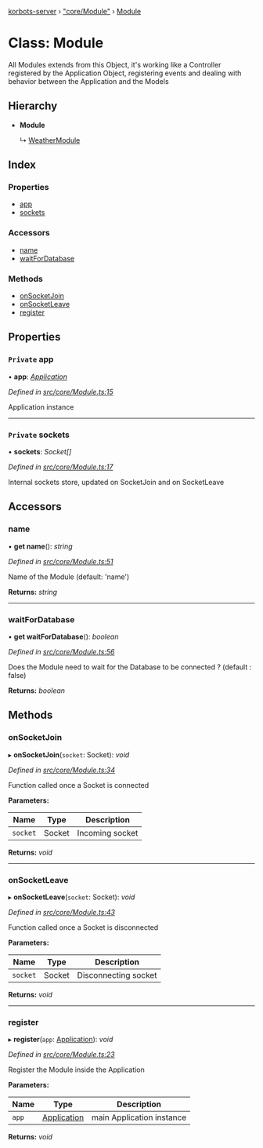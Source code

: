 [korbots-server](../README.md) › ["core/Module"](../modules/_core_module_.md) › [Module](_core_module_.module.md)

# Class: Module

All Modules extends from this Object, it's working like a Controller registered by the
 Application Object, registering events and dealing with behavior between the Application
 and the Models

## Hierarchy

* **Module**

  ↳ [WeatherModule](_modules_weathermodule_.weathermodule.md)

## Index

### Properties

* [app](_core_module_.module.md#private-app)
* [sockets](_core_module_.module.md#private-sockets)

### Accessors

* [name](_core_module_.module.md#name)
* [waitForDatabase](_core_module_.module.md#waitfordatabase)

### Methods

* [onSocketJoin](_core_module_.module.md#onsocketjoin)
* [onSocketLeave](_core_module_.module.md#onsocketleave)
* [register](_core_module_.module.md#register)

## Properties

### `Private` app

• **app**: *[Application](_core_application_.application.md)*

*Defined in [src/core/Module.ts:15](https://github.com/Xisabla/Korbots/blob/f6d7359/server/src/core/Module.ts#L15)*

Application instance

___

### `Private` sockets

• **sockets**: *Socket[]*

*Defined in [src/core/Module.ts:17](https://github.com/Xisabla/Korbots/blob/f6d7359/server/src/core/Module.ts#L17)*

Internal sockets store, updated on SocketJoin and on SocketLeave

## Accessors

###  name

• **get name**(): *string*

*Defined in [src/core/Module.ts:51](https://github.com/Xisabla/Korbots/blob/f6d7359/server/src/core/Module.ts#L51)*

Name of the Module (default: 'name')

**Returns:** *string*

___

###  waitForDatabase

• **get waitForDatabase**(): *boolean*

*Defined in [src/core/Module.ts:56](https://github.com/Xisabla/Korbots/blob/f6d7359/server/src/core/Module.ts#L56)*

Does the Module need to wait for the Database to be connected ? (default : false)

**Returns:** *boolean*

## Methods

###  onSocketJoin

▸ **onSocketJoin**(`socket`: Socket): *void*

*Defined in [src/core/Module.ts:34](https://github.com/Xisabla/Korbots/blob/f6d7359/server/src/core/Module.ts#L34)*

Function called once a Socket is connected

**Parameters:**

Name | Type | Description |
------ | ------ | ------ |
`socket` | Socket | Incoming socket  |

**Returns:** *void*

___

###  onSocketLeave

▸ **onSocketLeave**(`socket`: Socket): *void*

*Defined in [src/core/Module.ts:43](https://github.com/Xisabla/Korbots/blob/f6d7359/server/src/core/Module.ts#L43)*

Function called once a Socket is disconnected

**Parameters:**

Name | Type | Description |
------ | ------ | ------ |
`socket` | Socket | Disconnecting socket  |

**Returns:** *void*

___

###  register

▸ **register**(`app`: [Application](_core_application_.application.md)): *void*

*Defined in [src/core/Module.ts:23](https://github.com/Xisabla/Korbots/blob/f6d7359/server/src/core/Module.ts#L23)*

Register the Module inside the Application

**Parameters:**

Name | Type | Description |
------ | ------ | ------ |
`app` | [Application](_core_application_.application.md) | main Application instance  |

**Returns:** *void*
